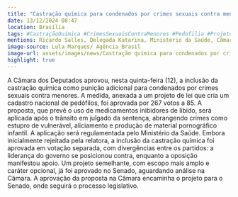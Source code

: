 ```yaml
---
title: "Castração química para condenados por crimes sexuais contra menores aprovada na Câmara"
date: 13/12/2024 08:47
location: Brasília
tags: #CastraçãoQuímica #CrimesSexuaisContraMenores #Pedofilia #ProjetoDeLei #CâmaraDosDeputados #Justiça #SegurançaPública #DireitoPenal #PolíticaBrasileira #CadastroNacionalDePedofilos #abc360noticias
mentions: Ricardo Salles, Delegada Katarina, Ministério da Saúde, Câmara dos Deputados, Senado.
image-source: Lula Marques/ Agência Brasil
image-url: assets/images/news/Castração química para condenados por crimes sexuais contra menores aprovada na Câmara.jpg
highlight: true
---
```


A Câmara dos Deputados aprovou, nesta quinta-feira (12), a inclusão da castração química como punição adicional para condenados por crimes sexuais contra menores.  A medida, anexada a um projeto de lei que cria um cadastro nacional de pedófilos, foi aprovada por 267 votos a 85.  A proposta, que prevê o uso de medicamentos inibidores de libido, será aplicada após o trânsito em julgado da sentença, abrangendo crimes como estupro de vulnerável, aliciamento e produção de material pornográfico infantil.  A aplicação será regulamentada pelo Ministério da Saúde.  Embora inicialmente rejeitada pela relatora, a inclusão da castração química foi aprovada em votação separada, com divergências entre os partidos: a liderança do governo se posicionou contra, enquanto a oposição manifestou apoio. Um projeto semelhante, com escopo mais amplo e caráter opcional, já foi aprovado no Senado, aguardando análise na Câmara.  A aprovação da proposta na Câmara encaminha o projeto para o Senado, onde seguirá o processo legislativo.
